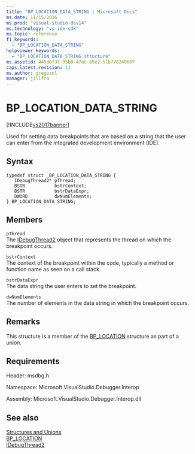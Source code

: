 ```yaml
---
title: "BP_LOCATION_DATA_STRING | Microsoft Docs"
ms.date: 11/15/2016
ms.prod: "visual-studio-dev14"
ms.technology: "vs-ide-sdk"
ms.topic: reference
f1_keywords: 
  - "BP_LOCATION_DATA_STRING"
helpviewer_keywords: 
  - "BP_LOCATION_DATA_STRING structure"
ms.assetid: 445d6f3f-95b0-47ac-85e2-51b778240687
caps.latest.revision: 11
ms.author: gregvanl
manager: jillfra
---
```

# BP_LOCATION_DATA_STRING
[!INCLUDE[vs2017banner](../../../includes/vs2017banner.md)]

Used for setting data breakpoints that are based on a string that the user can enter from the integrated development environment (IDE).  
  
## Syntax  
  
```cpp#  
typedef struct _BP_LOCATION_DATA_STRING {   
   IDebugThread2* pThread;  
   BSTR           bstrContext;  
   BSTR           bstrDataExpr;  
   DWORD          dwNumElements;  
} BP_LOCATION_DATA_STRING;  
```  
  
## Members  
 `pThread`  
 The [IDebugThread2](../../../extensibility/debugger/reference/idebugthread2.md) object that represents the thread on which the breakpoint occurs.  
  
 `bstrContext`  
 The context of the breakpoint within the code, typically a method or function name as seen on a call stack.  
  
 `bstrDataExpr`  
 The data string the user enters to set the breakpoint.  
  
 `dwNumElements`  
 The number of elements in the data string in which the breakpoint occurs.  
  
## Remarks  
 This structure is a member of the [BP_LOCATION](../../../extensibility/debugger/reference/bp-location.md) structure as part of a union.  
  
## Requirements  
 Header: msdbg.h  
  
 Namespace: Microsoft.VisualStudio.Debugger.Interop  
  
 Assembly: Microsoft.VisualStudio.Debugger.Interop.dll  
  
## See also  
 [Structures and Unions](../../../extensibility/debugger/reference/structures-and-unions.md)   
 [BP_LOCATION](../../../extensibility/debugger/reference/bp-location.md)   
 [IDebugThread2](../../../extensibility/debugger/reference/idebugthread2.md)
